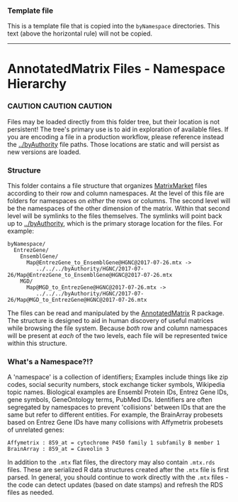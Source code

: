 ### Template file

This is a template file that is copied into the `byNamespace`
directories. This text (above the horizontal rule) will not be copied.

----
# AnnotatedMatrix Files - Namespace Hierarchy

### CAUTION CAUTION CAUTION

Files may be loaded directly from this folder tree, but their location
is not persistent! The tree's primary use is to aid in exploration of
available files. If you are encoding a file in a production workflow,
please reference instead the [../byAuthority][BA] file paths. Those
locations are static and will persist as new versions are loaded.

### Structure

This folder contains a file structure that organizes
[MatrixMarket][MTX] files according to their row and column
namespaces. At the level of this file are folders for namespaces on
_either_ the rows or columns. The second level will be the namespaces
of the other dimension of the matrix. Within that second level will be
symlinks to the files themselves. The symlinks will point back up to
[../byAuthority][BA], which is the primary storage location for the
files. For example:

```
byNamespace/
  EntrezGene/
    EnsemblGene/
      Map@EntrezGene_to_EnsemblGene@HGNC@2017-07-26.mtx ->
         ../../../byAuthority/HGNC/2017-07-26/Map@EntrezGene_to_EnsemblGene@HGNC@2017-07-26.mtx
    MGD/
      Map@MGD_to_EntrezGene@HGNC@2017-07-26.mtx ->
         ../../../byAuthority/HGNC/2017-07-26/Map@MGD_to_EntrezGene@HGNC@2017-07-26.mtx
```

The files can be read and manipulated by the [AnnotatedMatrix][AM] R
package. The structure is designed to aid in human discovery of useful
matrices while browsing the file system. Because _both_ row and column
namespaces will be present at _each_ of the two levels, each file will
be represented twice within this structure.

### What's a Namespace?!?

A 'namespace' is a collection of identifiers; Examples include things
like zip codes, social security numbers, stock exchange ticker
symbols, Wikipedia topic names. Biological examples are Ensembl
Protein IDs, Entrez Gene IDs, gene symbols, GeneOntology terms, PubMed
IDs. Identifiers are often segregated by namespaces to prevent
'collisions' between IDs that are the same but refer to different
entities. For example, the BrainArray probesets based on Entrez Gene
IDs have many collisions with Affymetrix probesets of unrelated genes:

```
Affymetrix : 859_at = cytochrome P450 family 1 subfamily B member 1
BrainArray : 859_at = Caveolin 3
```

In addition to the `.mtx` flat files, the directory may also contain
`.mtx.rds` files. These are serialized R data structures created after
the `.mtx` file is first parsed. In general, you should continue to
work directly with the `.mtx` files - the code can detect updates
(based on date stamps) and refresh the RDS files as needed.


[MTX]: http://math.nist.gov/MatrixMarket/formats.html
[AM]: https://github.com/maptracker/setfisher/tree/master/AnnotatedMatrix
[BA]: ../byAuthority/
